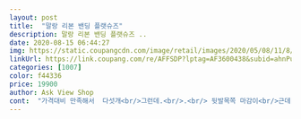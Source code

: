 ```yaml
---
layout: post 
title:  "말랑 리본 밴딩 플랫슈즈" 
description: 말랑 리본 밴딩 플랫슈즈 ..
date: 2020-08-15 06:44:27 
img: https://static.coupangcdn.com/image/retail/images/2020/05/08/11/8/d7632c06-98a5-4525-aa38-c9819703f3c9.jpg 
linkUrl: https://link.coupang.com/re/AFFSDP?lptag=AF3600438&subid=ahnPublicAsk&pageKey=1557387057&itemId=2663192352&vendorItemId=70653780384&traceid=V0-113-6402f5aaa7657ee1 
categories: [1007] 
color: f44336 
price: 19900 
author: Ask View Shop 
cont:  "가격대비 만족해서  다섯개<br/>그런데.<br/>.<br/> 뒷발목쪽 마감이<br/>근데 교환처리 바로 된게 신기함<br/>바로 배송왓고, 신어보니 발도 편하고 이쁨<br/>살이 너무 아파요<br/>생뚱맞은 신발로 잘못와서 기분 상할 뻔<br/>신발도  편하고 예뻐요 가볍게 신기좋아요!<br/>신발에 밴드 붙여서 신으니 괜찮아요<br/>실을 불로 녹인건지 딱딱하게 굳어 있어서<br/>전화도 안받고 문의글에 댓글도 없고<br/>편하고 예뻐요<br/>" 
---
```

